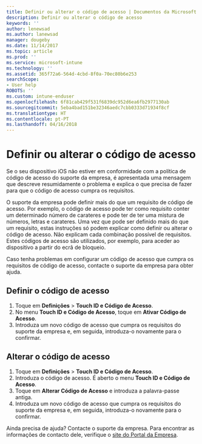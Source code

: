 ```yaml
---
title: Definir ou alterar o código de acesso | Documentos da Microsoft
description: Definir ou alterar o código de acesso
keywords: ''
author: lenewsad
ms.author: lanewsad
manager: dougeby
ms.date: 11/14/2017
ms.topic: article
ms.prod: ''
ms.service: microsoft-intune
ms.technology: ''
ms.assetid: 365f72a6-564d-4cbd-8f0a-70ec80b6e253
searchScope:
- User help
ROBOTS: ''
ms.custom: intune-enduser
ms.openlocfilehash: 6f81cab429f531f6839dc952d6ea6fb2977130ab
ms.sourcegitcommit: 5eba4bad151be32346aedc7cbb0333d71934f8cf
ms.translationtype: HT
ms.contentlocale: pt-PT
ms.lasthandoff: 04/16/2018
---
```

# <a name="set-or-change-your-passcode"></a>Definir ou alterar o código de acesso

Se o seu dispositivo iOS não estiver em conformidade com a política de código de acesso do suporte da empresa, é apresentada uma mensagem que descreve resumidamente o problema e explica o que precisa de fazer para que o código de acesso cumpra os requisitos.

O suporte da empresa pode definir mais do que um requisito de código de acesso. Por exemplo, o código de acesso pode ter como requisito conter um determinado número de carateres e pode ter de ter uma mistura de números, letras e carateres. Uma vez que pode ser definido mais do que um requisito, estas instruções só podem explicar como definir ou alterar o código de acesso. Não explicam cada combinação possível de requisitos. Estes códigos de acesso são utilizados, por exemplo, para aceder ao dispositivo a partir do ecrã de bloqueio.

Caso tenha problemas em configurar um código de acesso que cumpra os requisitos de código de acesso, contacte o suporte da empresa para obter ajuda.

## <a name="set-your-passcode"></a>Definir o código de acesso

1. Toque em **Definições** > **Touch ID e Código de Acesso**.
2. No menu **Touch ID e Código de Acesso**, toque em **Ativar Código de Acesso**.
3. Introduza um novo código de acesso que cumpra os requisitos do suporte da empresa e, em seguida, introduza-o novamente para o confirmar.

## <a name="change-your-passcode"></a>Alterar o código de acesso

1. Toque em **Definições** > **Touch ID e Código de Acesso**.
2. Introduza o código de acesso. É aberto o menu **Touch ID e Código de Acesso**.
2. Toque em **Alterar Código de Acesso** e introduza a palavra-passe antiga.
3. Introduza um novo código de acesso que cumpra os requisitos do suporte da empresa e, em seguida, introduza-o novamente para o confirmar.

Ainda precisa de ajuda? Contacte o suporte da empresa. Para encontrar as informações de contacto dele, verifique o [site do Portal da Empresa](https://portal.manage.microsoft.com#HelpDeskDialog).
